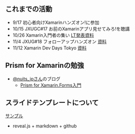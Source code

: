 
これまでの活動
----
* 9/17 初心者向けXamarinハンズオン!に参加
* 10/15 JXUGC#17 お前のXamarinアプリ見せてみろ!を聴講
* 10/26 Xamarin入門者の集い [LT発表資料](./pdf/Xamarin入門者の集い@mmmmmiya1109.pdf)
* 11/4 JXUG#18 フォローアップハンズオン [資料](https://github.com/jxug/PrismAndMoqHansOn)
* 11/12 Xamarin Dev Days Tokyo [資料](https://github.com/xamarin/dev-days-labs)

## Prism for Xamarinの勉強
* [@nuits_jpさん](https://twitter.com/nuits_jp)のブログ
  - [Prism for Xamarin.Forms入門](http://www.nuits.jp/entry/2016/08/22/173858)

## スライドテンプレートについて
[サンプル](http://mmmmmiya.github.io/myfiles/slide-template)

* reveal.js + markdown + github
